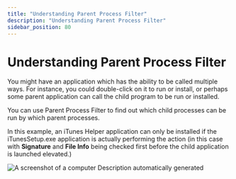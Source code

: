 ```yaml
---
title: "Understanding Parent Process Filter"
description: "Understanding Parent Process Filter"
sidebar_position: 80
---
```


# Understanding Parent Process Filter

You might have an application which has the ability to be called multiple ways. For instance, you
could double-click on it to run or install, or perhaps some parent application can call the child
program to be run or installed.

You can use Parent Process Filter to find out which child processes can be run by which parent
processes.

In this example, an iTunes Helper application can only be installed if the iTunesSetup.exe
application is actually performing the action (in this case with **Signature** and **File Info**
being checked first before the child application is launched elevated.)

![A screenshot of a computer Description automatically generated](/images/endpointpolicymanager/leastprivilege/understanding_parent_process.webp)
